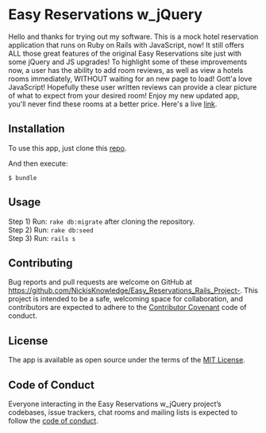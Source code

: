 
# Easy Reservations w_jQuery

Hello and thanks for trying out my software. This is a mock hotel reservation application that runs on Ruby on Rails with JavaScript, now! It still offers ALL those great features of the original Easy Reservations site just with some jQuery and JS upgrades! To highlight some of these improvements now, a user  has the ability to add room reviews, as well as view a hotels rooms immediately, WITHOUT waiting for an new page to load! Gott'a love JavaScript! Hopefully these user written reviews can provide a clear picture of what to expect from your desired room! Enjoy my new updated app, you'll never find these rooms at a better price. Here's a live [link](https://easy-reservations-w-jquery.herokuapp.com/).

## Installation

To use this app, just clone this [repo](https://github.com/NickisKnowledge/Easy_Reservations_Rails_Project).

And then execute:

    $ bundle

## Usage

Step 1) Run: `rake db:migrate` after cloning the repository. <br />
Step 2) Run: `rake db:seed` <br />
Step 3) Run: `rails s`

## Contributing

Bug reports and pull requests are welcome on GitHub at https://github.com/NickisKnowledge/Easy_Reservations_Rails_Project-. This project is intended to be a safe, welcoming space for collaboration, and contributors are expected to adhere to the [Contributor Covenant](http://contributor-covenant.org) code of conduct.

## License

The app is available as open source under the terms of the [MIT License](http://opensource.org/licenses/MIT).

## Code of Conduct

Everyone interacting in the Easy Reservations w_jQuery project’s codebases, issue trackers, chat rooms and mailing lists is expected to follow the [code of conduct](https://github.com/NickisKnowledge/Easy_Reservations_Rails_Project/blob/master/CODE_OF_CONDUCT.md).

